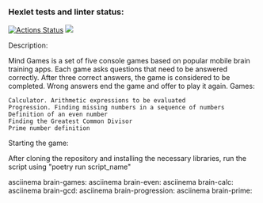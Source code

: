 ### Hexlet tests and linter status:
[![Actions Status](https://github.com/kalldrek777/python-project-49/workflows/hexlet-check/badge.svg)](https://github.com/kalldrek777/python-project-49/actions)
<a href="https://codeclimate.com/github/kalldrek777/python-project-49/maintainability"><img src="https://api.codeclimate.com/v1/badges/e6325cfce091981be999/maintainability" /></a>


Description:

Mind Games is a set of five console games based on popular mobile
brain training apps. Each game asks questions that need to be answered 
correctly. After three correct answers, the game is considered to be completed.
Wrong answers end the game and offer to play it again. Games:

    Calculator. Arithmetic expressions to be evaluated
    Progression. Finding missing numbers in a sequence of numbers
    Definition of an even number
    Finding the Greatest Common Divisor
    Prime number definition


Starting the game:

After cloning the repository and installing the necessary libraries, 
run the script using "poetry run script_name"


asciinema brain-games: <script async id="asciicast-U0Mu7v0CpYIbYiP0qfiUL1i9v" src="https://asciinema.org/a/U0Mu7v0CpYIbYiP0qfiUL1i9v.js"></script>
asciinema brain-even: <script async id="asciicast-JLcIm5ujClzVEM6PfWtrQnkNp" src="https://asciinema.org/a/JLcIm5ujClzVEM6PfWtrQnkNp.js"></script>
asciinema brain-calc: <script async id="asciicast-QJ3tslVjWNWEiZd5KBz7C5I1h" src="https://asciinema.org/a/QJ3tslVjWNWEiZd5KBz7C5I1h.js"></script>
asciinema brain-gcd:  <script async id="asciicast-6nHyioXBclaqkXoQ1pyCFZd9g" src="https://asciinema.org/a/6nHyioXBclaqkXoQ1pyCFZd9g.js"></script>
asciinema brain-progression:  <script async id="asciicast-PFvjxZspJFfrsO25kZd6RWDS4" src="https://asciinema.org/a/PFvjxZspJFfrsO25kZd6RWDS4.js"></script>
asciinema brain-prime:  <script async id="asciicast-94jDUYTSVIT0SgGq9nBzLLprw" src="https://asciinema.org/a/94jDUYTSVIT0SgGq9nBzLLprw.js"></script>
<code><script async id="asciicast-94jDUYTSVIT0SgGq9nBzLLprw" src="https://asciinema.org/a/94jDUYTSVIT0SgGq9nBzLLprw.js"></script></code>
